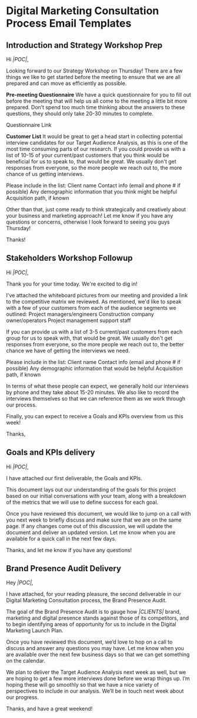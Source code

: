 <!-- TITLE: Email Templates -->
<!-- SUBTITLE: A quick summary of Email Templates -->

# Digital Marketing Consultation Process Email Templates
## Introduction and Strategy Workshop Prep


Hi *|POC|*,

Looking forward to our Strategy Workshop on Thursday! There are a few things we like to get started before the meeting to ensure that we are all prepared and can move as efficiently as possible. 

**Pre-meeting Questionnaire**
We have a quick questionnaire for you to fill out before the meeting that will help us all come to the meeting a little bit more prepared. Don’t spend too much time thinking about the answers to these questions, they should only take 20-30 minutes to complete.

Questionnaire Link

**Customer List**
It would be great to get a head start in collecting potential interview candidates for our Target Audience Analysis, as this is one of the most time consuming parts of our research. If you could provide us with a list of 10-15 of your current/past customers that you think would be beneficial for us to speak to, that would be great. We usually don't get responses from everyone, so the more people we reach out to, the more chance of us getting interviews. 

Please include in the list:
Client name
Contact info (email and phone # if possible)
Any demographic information that you think might be helpful
Acquisition path, if known

Other than that, just come ready to think strategically and creatively about your business and marketing approach! Let me know if you have any questions or concerns, otherwise I look forward to seeing you guys Thursday!

Thanks!

## Stakeholders Workshop Followup

Hi *|POC|*, 

Thank you for your time today. We're excited to dig in!

I've attached the whiteboard pictures from our meeting and provided a link to the competitive matrix we reviewed. As mentioned, we'd like to speak with a few of your customers from each of the audience segments we outlined: 
Project managers/engineers
Construction company owner/operators
Project management support staff

If you can provide us with a list of 3-5 current/past customers from each group for us to speak with, that would be great. We usually don't get responses from everyone, so the more people we reach out to, the better chance we have of getting the interviews we need. 

Please include in the list:
Client name
Contact info (email and phone # if possible)
Any demographic information that would be helpful
Acquisition path, if known

In terms of what these people can expect, we generally hold our interviews by phone and they take about 15-20 minutes. We also like to record the interviews themselves so that we can reference them as we work through our process.

Finally, you can expect to receive a Goals and KPIs overview from us this week!

Thanks,

## Goals and KPIs delivery
Hi *|POC|*, 

I have attached our first deliverable, the Goals and KPIs.

This document lays out our understanding of the goals for this project based on our initial conversations with your team, along with a breakdown of the metrics that we will use to define success for each goal.

Once you have reviewed this document, we would like to jump on a call with you next week to briefly discuss  and make sure that we are on the same page. If any changes come out of this discussion, we will update the document and deliver an updated version. Let me know when you are available for a quick call in the next few days. 

Thanks, and let me know if you have any questions!

## Brand Presence Audit Delivery
Hey *|POC|*, 

I have attached, for your reading pleasure, the second deliverable in our Digital Marketing Consultation process, the Brand Presence Audit.

The goal of the Brand Presence Audit is to gauge how *|CLIENTS|* brand, marketing and digital presence stands against those of its competitors, and to begin identifying areas of opportunity for us to include in the Digital Marketing Launch Plan.

Once you have reviewed this document, we’d love to hop on a call to discuss and answer any questions you may have. Let me know when you are available over the next few business days so that we can get something on the calendar.

We plan to deliver the Target Audience Analysis next week as well, but we are hoping to get a few more interviews done before we wrap things up. I’m hoping these will go smoothly so that we have a nice variety of perspectives to include in our analysis. We’ll be in touch next week about our progress.

Thanks, and have a great weekend!

